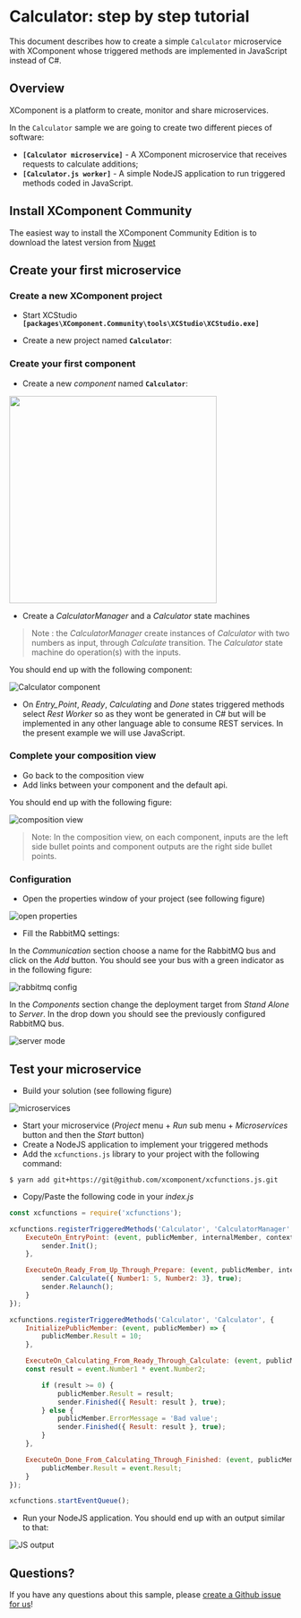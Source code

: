 # Calculator: step by step tutorial

This document describes how to create a simple `Calculator` microservice with XComponent whose triggered methods are implemented in JavaScript instead of C#.

## Overview

XComponent is a platform to create, monitor and share microservices.

In the `Calculator` sample we are going to create two different pieces of software:
* **`[Calculator microservice]`** - A XComponent microservice that receives requests to calculate additions;
* **`[Calculator.js worker]`** - A simple NodeJS application to run triggered methods coded in JavaScript.

## Install XComponent Community

The easiest way to install the XComponent Community Edition is to download the latest version from [Nuget](https://www.nuget.org/packages/xcomponent.community/)

## Create your first microservice

### Create a new XComponent project

* Start XCStudio **`[packages\XComponent.Community\tools\XCStudio\XCStudio.exe]`**

* Create a new project named **`Calculator`**:

### Create your first component

* Create a new *component* named **`Calculator`**:

<img src="images/add_component.jpg" width="370" />

 * Create a *CalculatorManager* and a *Calculator* state machines  
 > Note : the *CalculatorManager* create instances of *Calculator* with two numbers as input, through *Calculate* transition. The *Calculator* state machine do operation(s) with the inputs.   

 You should end up with the following component:

 ![Calculator component](images/Calculator_Component.PNG)
  
  * On *Entry_Point*, *Ready*, *Calculating* and *Done* states triggered methods select *Rest Worker* so as they wont be generated in C# but will be implemented in any other language able to consume REST services. In the present example we will use JavaScript.

### Complete your composition view
 
* Go back to the composition view
* Add links between your component and the default api.
   
You should end up with the following figure:
   
![composition view](images/composition.jpg)
  
> Note: In the composition view, on each component, inputs are the left side bullet points and component outputs are the right side bullet points.

### Configuration

* Open the properties window of your project (see following figure)

![open properties](images/open_properties.jpg)

* Fill the RabbitMQ settings:

In the *Communication* section choose a name for the RabbitMQ bus and click on the *Add* button.
You should see your bus with a green indicator as in the following figure:

![rabbitmq config](images/rabbitmq_config.jpg)

In the *Components* section change the deployment target from *Stand Alone* to *Server*.
In the drop down you should see the previously configured RabbitMQ bus.

![server mode](images/server_mode.PNG)

## Test your microservice

* Build your solution (see following figure)

![microservices](images/build.jpg)

* Start your microservice (*Project* menu + *Run* sub menu + *Microservices* button and then the *Start* button)
* Create a NodeJS application to implement your triggered methods
* Add the `xcfunctions.js` library to your project with the following command:
```
$ yarn add git+https://git@github.com/xcomponent/xcfunctions.js.git
```

* Copy/Paste the following code in your *index.js*

```js
const xcfunctions = require('xcfunctions');

xcfunctions.registerTriggeredMethods('Calculator', 'CalculatorManager', {
    ExecuteOn_EntryPoint: (event, publicMember, internalMember, context, sender) => {
        sender.Init();
    },

    ExecuteOn_Ready_From_Up_Through_Prepare: (event, publicMember, internalMember, context, sender) => {
        sender.Calculate({ Number1: 5, Number2: 3}, true);
        sender.Relaunch();
    }
});

xcfunctions.registerTriggeredMethods('Calculator', 'Calculator', {
    InitializePublicMember: (event, publicMember) => {
        publicMember.Result = 10;
    },

    ExecuteOn_Calculating_From_Ready_Through_Calculate: (event, publicMember, internalMember, context, sender) => {
    const result = event.Number1 * event.Number2;

        if (result >= 0) {
            publicMember.Result = result;
            sender.Finished({ Result: result }, true);
        } else {
            publicMember.ErrorMessage = 'Bad value';
            sender.Finished({ Result: result }, true);
        }
    },

    ExecuteOn_Done_From_Calculating_Through_Finished: (event, publicMember) => {
        publicMember.Result = event.Result;
    }
});

xcfunctions.startEventQueue();
```

* Run your NodeJS application. You should end up with an output similar to that:

 ![JS output](images/runJS.PNG)

## Questions?

If you have any questions about this sample, please [create a Github issue for us](https://github.com/xcomponent/xcomponent/issues)!
